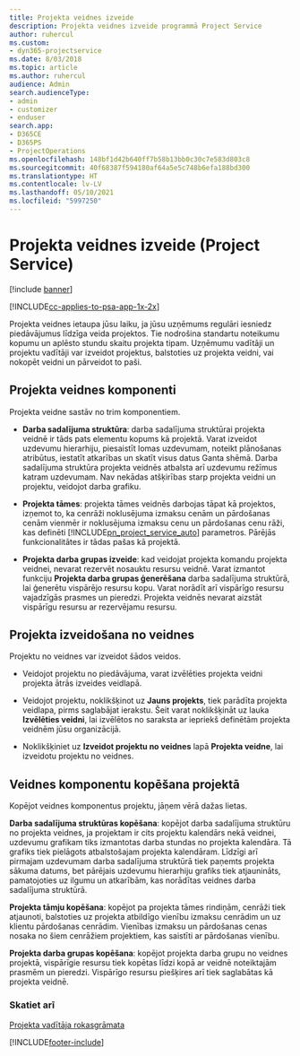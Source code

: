 ```yaml
---
title: Projekta veidnes izveide
description: Projekta veidnes izveide programmā Project Service
author: ruhercul
ms.custom:
- dyn365-projectservice
ms.date: 8/03/2018
ms.topic: article
ms.author: ruhercul
audience: Admin
search.audienceType:
- admin
- customizer
- enduser
search.app:
- D365CE
- D365PS
- ProjectOperations
ms.openlocfilehash: 148bf1d42b640ff7b58b13bb0c30c7e583d803c8
ms.sourcegitcommit: 40f68387f594180af64a5e5c748b6efa188bd300
ms.translationtype: HT
ms.contentlocale: lv-LV
ms.lasthandoff: 05/10/2021
ms.locfileid: "5997250"
---
```

# <a name="create-a-project-template-project-service"></a>Projekta veidnes izveide (Project Service)

[!include [banner](../includes/psa-now-project-operations.md)]

[!INCLUDE[cc-applies-to-psa-app-1x-2x](../includes/cc-applies-to-psa-app-1x-2x.md)]

Projekta veidnes ietaupa jūsu laiku, ja jūsu uzņēmums regulāri iesniedz piedāvājumus līdzīga veida projektos. Tie nodrošina standartu noteikumu kopumu un aplēsto stundu skaitu projekta tipam. Uzņēmumu vadītāji un projektu vadītāji var izveidot projektus, balstoties uz projekta veidni, vai nokopēt veidni un pārveidot to paši.  
  
## <a name="components-of-project-template"></a>Projekta veidnes komponenti
 Projekta veidne sastāv no trim komponentiem.  
  
- **Darba sadalījuma struktūra**: darba sadalījuma struktūrai projekta veidnē ir tāds pats elementu kopums kā projektā. Varat izveidot uzdevumu hierarhiju, piesaistīt lomas uzdevumam, noteikt plānošanas atribūtus, iestatīt atkarības un skatīt visus datus Ganta shēmā. Darba sadalījuma struktūra projekta veidnēs atbalsta arī uzdevumu režīmus katram uzdevumam. Nav nekādas atšķirības starp projekta veidni un projektu, veidojot darba grafiku.  
  
- **Projekta tāmes**: projekta tāmes veidnēs darbojas tāpat kā projektos, izņemot to, ka cenrāži noklusējuma izmaksu cenām un pārdošanas cenām vienmēr ir noklusējuma izmaksu cenu un pārdošanas cenu rāži, kas definēti [!INCLUDE[pn_project_service_auto](../includes/pn-project-service-auto.md)] parametros. Pārējās funkcionalitātes ir tādas pašas kā projektā.  
  
- **Projekta darba grupas izveide**: kad veidojat projekta komandu projekta veidnei, nevarat rezervēt nosauktu resursu veidnē. Varat izmantot funkciju **Projekta darba grupas ģenerēšana** darba sadalījuma struktūrā, lai ģenerētu vispārējo resursu kopu. Varat norādīt arī vispārīgo resursu vajadzīgās prasmes un pieredzi. Projekta veidnēs nevarat aizstāt vispārīgu resursu ar rezervējamu resursu.  
  
## <a name="create-a-project-from-a-template"></a>Projekta izveidošana no veidnes  
 Projektu no veidnes var izveidot šādos veidos.  
  
-   Veidojot projektu no piedāvājuma, varat izvēlēties projekta veidni projekta ātrās izveides veidlapā.  
  
-   Veidojot projektu, noklikšķinot uz **Jauns projekts**, tiek parādīta projekta veidlapa, pirms saglabājat ierakstu. Šeit varat noklikšķināt uz lauka **Izvēlēties veidni**, lai izvēlētos no saraksta ar iepriekš definētām projekta veidnēm jūsu organizācijā.  
  
-   Noklikšķiniet uz **Izveidot projektu no veidnes** lapā **Projekta veidne**, lai izveidotu projektu no veidnes.  
  
## <a name="copying-components-of-a-template-to-a-project"></a>Veidnes komponentu kopēšana projektā  
 Kopējot veidnes komponentus projektu, jāņem vērā dažas lietas.  
  
 **Darba sadalījuma struktūras kopēšana**: kopējot darba sadalījuma struktūru no projekta veidnes, ja projektam ir cits projektu kalendārs nekā veidnei, uzdevumu grafikam tiks izmantotas darba stundas no projekta kalendāra. Tā grafiks tiek pielāgots atbalstošajam projekta kalendāram. Līdzīgi arī pirmajam uzdevumam darba sadalījuma struktūrā tiek paņemts projekta sākuma datums, bet pārējais uzdevumu hierarhiju grafiks tiek atjaunināts, pamatojoties uz ilgumu un atkarībām, kas norādītas veidnes darba sadalījuma struktūrā.  
  
 **Projekta tāmju kopēšana**: kopējot pa projekta tāmes rindiņām, cenrāži tiek atjaunoti, balstoties uz projekta atbildīgo vienību izmaksu cenrādim un uz klientu pārdošanas cenrādim. Vienības izmaksu un pārdošanas cenas nosaka no šiem cenrāžiem projektiem, kas saistīti ar pārdošanas vienību.  
  
 **Projekta darba grupas kopēšana**: kopējot projekta darba grupu no veidnes projektā, vispārīgie resursu tiek kopētas līdzi kopā ar veidnē noteiktajām prasmēm un pieredzi. Vispārīgo resursu piešķires arī tiek saglabātas kā projekta veidnē.  
  
### <a name="see-also"></a>Skatiet arī  
 [Projekta vadītāja rokasgrāmata](../psa/project-manager-guide.md)


[!INCLUDE[footer-include](../includes/footer-banner.md)]